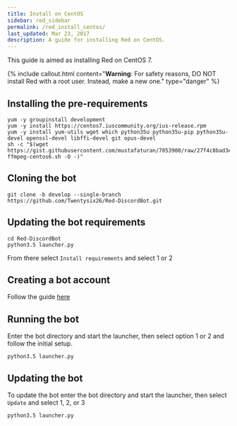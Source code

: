 ```yaml
---
title: Install on CentOS
sidebar: red_sidebar
permalink: /red_install_centos/
last_updated: Mar 23, 2017
description: A guide for installing Red on CentOS.
---
```


This guide is aimed as installing Red on CentOS 7.

{% include callout.html content="**Warning**: For safety reasons, DO NOT install Red with a root user. Instead, make a new one." type="danger" %}

## Installing the pre-requirements

```
yum -y groupinstall development
yum -y install https://centos7.iuscommunity.org/ius-release.rpm
yum -y install yum-utils wget which python35u python35u-pip python35u-devel openssl-devel libffi-devel git opus-devel
sh -c "$(wget https://gist.githubusercontent.com/mustafaturan/7053900/raw/27f4c8bad3ee2bb0027a1a52dc8501bf1e53b270/latest-ffmpeg-centos6.sh -O -)"
```

## Cloning the bot

```
git clone -b develop --single-branch https://github.com/Twentysix26/Red-DiscordBot.git
```

## Updating the bot requirements

```
cd Red-DiscordBot
python3.5 launcher.py
```
From there select ``Install requirements`` and select 1 or 2

## Creating a bot account

Follow the guide [here](/Red-Docs/red_guide_bot_accounts/#creating-a-new-bot-account)

## Running the bot

Enter the bot directory and start the launcher, then select option 1 or 2 and follow the initial setup.
```
python3.5 launcher.py
```

## Updating the bot

To update the bot enter the bot directory and start the launcher,  then select ``Update`` and select 1, 2, or 3
```
python3.5 launcher.py
```